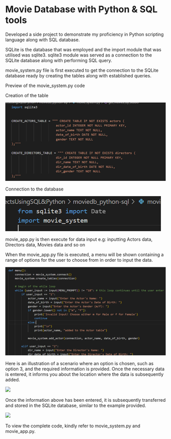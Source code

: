 # Movie Database with Python & SQL tools

Developed a side project to demonstrate my proficiency in Python scripting language along with SQL database. 

SQLite is the database that was employed and the import module that was utilised was sqlite3. sqlite3 module was served as a connection to the SQLite database along with performing SQL query.

movie_system.py file is first executed to get the connection to the SQLite database ready by creating the tables along with established queries.

Preview of the movie_system.py code

Creation of the table

![](moviedb1.png)

Connection to the database

![](moviedb6.png)

movie_app.py is then execute for data input e.g: inputting Actors data, Directors data, Movies data and so on

When the movie_app.py file is executed, a menu will be shown containing a range of options for the user to choose from in order to input the data.

![](moviedb7.png)

Here is an illustration of a scenario where an option is chosen, such as option 3, and the required information is provided. Once the necessary data is entered, it informs you about the location where the data is subsequently added.

![](moviedb8.png)

Once the information above has been entered, it is subsequently transferred and stored in the SQLite database, similar to the example provided.

![](moviedb9.png)

To view the complete code, kindly refer to movie_system.py and movie_app.py.